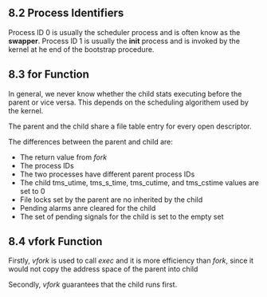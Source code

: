 8.2 Process Identifiers
--------------------------
Process ID 0 is usually the scheduler process and is often know as the **swapper**.
Process ID 1 is usually the **init** process and is invoked by the kernel at he end of the bootstrap procedure.

8.3 for Function
------------------

In general, we never know whether the child stats executing before the parent or vice versa. This depends on the scheduling algorithem used by the kernel.

The parent and the child share a file table entry for every open descriptor.

The differences between the parent and child are:

+ The return value from *fork*
+ The process IDs
+ The two processes have different parent process IDs
+ The child tms_utime, tms_s_time, tms_cutime, and tms_cstime values are set to 0
+ File locks set by the parent are no inherited by the child
+ Pending alarms anre cleared for the child
+ The set of pending signals for the child is set to the empty set

8.4 vfork Function
------------------
Firstly, *vfork* is used to call *exec* and it is more efficiency than *fork*, since it would not copy the address space of the parent into child

Secondly, *vfork* guarantees that the child runs first.


